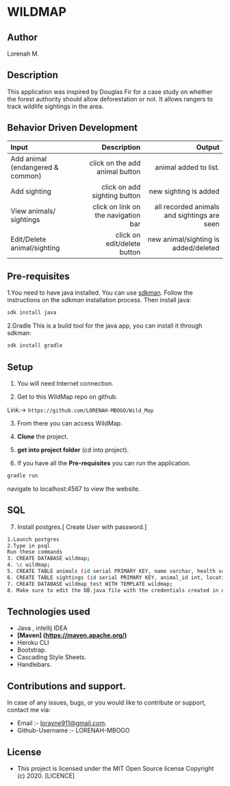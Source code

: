 # WILDMAP

## Author
Lorenah M.

## Description
This application was inspired by Douglas Fir for a case study on whether the forest authority should allow deforestation or not. It allows rangers to track wildlife sightings in the area.


## Behavior Driven Development

 | Input | Description| Output |
 |:---    | ---: | ---: |
 | Add animal (endangered & common)| click on the add animal button | animal added to list. |   
 | Add sighting | click on add sighting button  | new sighting is added  |
 | View animals/ sightings | click on link on the navigation bar | all recorded animals and sightings are seen |
  | Edit/Delete animal/sighting | click on edit/delete  button  | new animal/sighting is added/deleted  |


## Pre-requisites
1.You need to have java installed. You can use [sdkman](https://sdkman.io/).
Follow the instructions on the _sdkman_ installation process. Then install java:
 ```bash
sdk install java
 ```

2.Gradle
This is a build tool for the java app, you can install it through sdkman:
```bash
sdk install gradle
```
## Setup
1. You will need Internet connection.

2. Get to this WildMap repo on github.

Link:-> ```https://github.com/LORENAH-MBOGO/Wild_Map```

3. From there you can access WildMap.

4. **Clone** the project.

5. **get into project folder** (cd into project).

6. If you have all the **Pre-requisites** you can run the application.
 ``` bash
gradle run
 ```
navigate to localhost:4567 to view the website.


## SQL
7. Install postgres.[ Create User with password.]
```bash
1.Launch postgres
2.Type in psql
Run these commands
3. CREATE DATABASE wildmap;
4. \c wildmap;
5. CREATE TABLE animals (id serial PRIMARY KEY, name varchar, health varchar, age varchar, type varchar);
6. CREATE TABLE sightings (id serial PRIMARY KEY, animal_id int, location varchar, ranger_name varchar, timestamp timestamp);
7. CREATE DATABASE wildmap_test WITH TEMPLATE wildmap;
8. Make sure to edit the DB.java file with the credentials created in order to connect to your database.
```

## Technologies used
- Java , intellij IDEA
- **[Maven] (https://maven.apache.org/)**
- Heroku CLI
- Bootstrap.
- Cascading Style Sheets.
- Handlebars.

## Contributions and support.
In case of any issues, bugs, or you would like to contribute or support, contact me via: 
- Email :- lorayne911@gmail.com.
- Github-Username :- LORENAH-MBOGO

## License
- This project is licensed under the MIT Open Source license Copyright (c) 2020. [LICENCE]